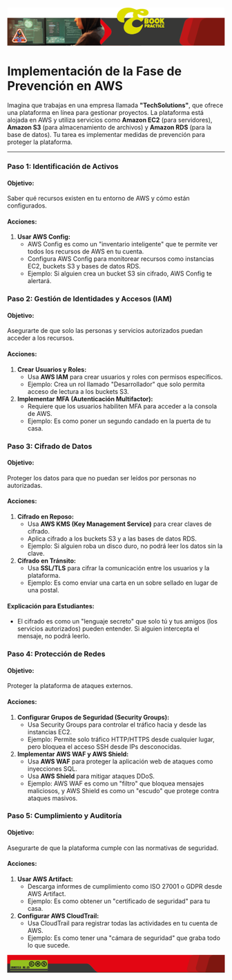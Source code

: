 ![M1](https://github.com/Grandote58/CloudSafeGuard/blob/main/Recursos/Recurso%201%402Menbrete1.png)

# **Implementación de la Fase de Prevención en AWS**



Imagina que trabajas en una empresa llamada **"TechSolutions"**, que ofrece una plataforma en línea para gestionar proyectos. La plataforma está alojada en AWS y utiliza servicios como **Amazon EC2** (para servidores), **Amazon S3** (para almacenamiento de archivos) y **Amazon RDS** (para la base de datos). Tu tarea es implementar medidas de prevención para proteger la plataforma.

------

### **Paso 1: Identificación de Activos**

#### **Objetivo:**

Saber qué recursos existen en tu entorno de AWS y cómo están configurados.

#### **Acciones:**

1. **Usar AWS Config:**
   - AWS Config es como un "inventario inteligente" que te permite ver todos los recursos de AWS en tu cuenta.
   - Configura AWS Config para monitorear recursos como instancias EC2, buckets S3 y bases de datos RDS.
   - Ejemplo: Si alguien crea un bucket S3 sin cifrado, AWS Config te alertará.



### **Paso 2: Gestión de Identidades y Accesos (IAM)**

#### **Objetivo:**

Asegurarte de que solo las personas y servicios autorizados puedan acceder a los recursos.

#### **Acciones:**

1. **Crear Usuarios y Roles:**
   - Usa **AWS IAM** para crear usuarios y roles con permisos específicos.
   - Ejemplo: Crea un rol llamado "Desarrollador" que solo permita acceso de lectura a los buckets S3.
2. **Implementar MFA (Autenticación Multifactor):**
   - Requiere que los usuarios habiliten MFA para acceder a la consola de AWS.
   - Ejemplo: Es como poner un segundo candado en la puerta de tu casa.

### **Paso 3: Cifrado de Datos**

#### **Objetivo:**

Proteger los datos para que no puedan ser leídos por personas no autorizadas.

#### **Acciones:**

1. **Cifrado en Reposo:**
   - Usa **AWS KMS (Key Management Service)** para crear claves de cifrado.
   - Aplica cifrado a los buckets S3 y a las bases de datos RDS.
   - Ejemplo: Si alguien roba un disco duro, no podrá leer los datos sin la clave.
2. **Cifrado en Tránsito:**
   - Usa **SSL/TLS** para cifrar la comunicación entre los usuarios y la plataforma.
   - Ejemplo: Es como enviar una carta en un sobre sellado en lugar de una postal.

#### **Explicación para Estudiantes:**

- El cifrado es como un "lenguaje secreto" que solo tú y tus amigos (los servicios autorizados) pueden entender. Si alguien intercepta el mensaje, no podrá leerlo.

### **Paso 4: Protección de Redes**

#### **Objetivo:**

Proteger la plataforma de ataques externos.

#### **Acciones:**

1. **Configurar Grupos de Seguridad (Security Groups):**
   - Usa Security Groups para controlar el tráfico hacia y desde las instancias EC2.
   - Ejemplo: Permite solo tráfico HTTP/HTTPS desde cualquier lugar, pero bloquea el acceso SSH desde IPs desconocidas.
2. **Implementar AWS WAF y AWS Shield:**
   - Usa **AWS WAF** para proteger la aplicación web de ataques como inyecciones SQL.
   - Usa **AWS Shield** para mitigar ataques DDoS.
   - Ejemplo: AWS WAF es como un "filtro" que bloquea mensajes maliciosos, y AWS Shield es como un "escudo" que protege contra ataques masivos.

### **Paso 5: Cumplimiento y Auditoría**

#### **Objetivo:**

Asegurarte de que la plataforma cumple con las normativas de seguridad.

#### **Acciones:**

1. **Usar AWS Artifact:**
   - Descarga informes de cumplimiento como ISO 27001 o GDPR desde AWS Artifact.
   - Ejemplo: Es como obtener un "certificado de seguridad" para tu casa.
2. **Configurar AWS CloudTrail:**
   - Usa CloudTrail para registrar todas las actividades en tu cuenta de AWS.
   - Ejemplo: Es como tener una "cámara de seguridad" que graba todo lo que sucede.



![M2](https://github.com/Grandote58/CloudSafeGuard/blob/main/Recursos/Recurso%203%402Menbrete2.png)
